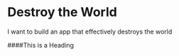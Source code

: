 # Destroy the World
I want to build an app that effectively destroys the world

####This is a Heading
